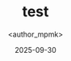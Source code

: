 ---
title: test
date: 2025-09-30
categories: [6-Electronic, 6Ele-Related]
tags: [Electronic]
author: <author_mpmk>
---